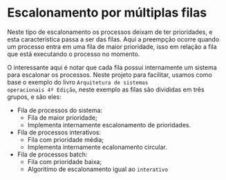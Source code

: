 # Escalonamento por múltiplas filas

Neste tipo de escalonamento os processos deixam de ter prioridades, e esta característica passa a ser das filas. Aqui a preempção ocorre quando um processo entra em uma fila de maior prioridade, isso em relação a fila que está executando o processo no momento.

O interessante aqui é notar que cada fila possui internamente um sistema para escalonar os processos. Neste projeto para facilitar, usamos como base o exemplo do livro <code>Arquitetura de sistemas operacionais 4º Edição</code>, neste exemplo as filas são divididas em três grupos, e são eles:

* Fila de processos do sistema:
	* Fila de maior prioridade;
	* Implementa internamente escalonamento de prioridades.
* Fila de processos interativos:
	* Fila com prioridade média;
	* Implementa internamente ecalonamento circular.
* Fila de processos batch:
	* Fila com prioridade baixa;
	* Algoritimo de escalonamento igual ao <code>interativo</code>